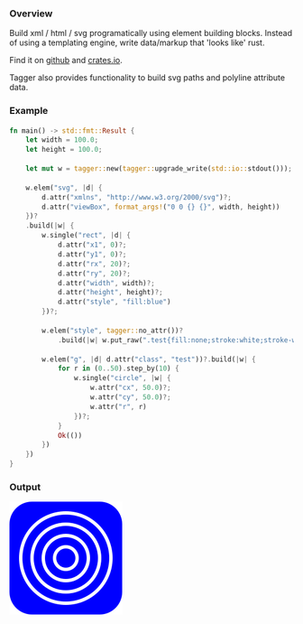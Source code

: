 ### Overview

Build xml / html / svg programatically using element building blocks.
Instead of using a templating engine, write data/markup that 'looks like' rust.

Find it on [github](https://github.com/tiby312/tagger) and [crates.io](https://crates.io/crates/tagger).

Tagger also provides functionality to build svg paths and polyline attribute data.

### Example

```rust
fn main() -> std::fmt::Result {
    let width = 100.0;
    let height = 100.0;

    let mut w = tagger::new(tagger::upgrade_write(std::io::stdout()));

    w.elem("svg", |d| {
        d.attr("xmlns", "http://www.w3.org/2000/svg")?;
        d.attr("viewBox", format_args!("0 0 {} {}", width, height))
    })?
    .build(|w| {
        w.single("rect", |d| {
            d.attr("x1", 0)?;
            d.attr("y1", 0)?;
            d.attr("rx", 20)?;
            d.attr("ry", 20)?;
            d.attr("width", width)?;
            d.attr("height", height)?;
            d.attr("style", "fill:blue")
        })?;

        w.elem("style", tagger::no_attr())?
            .build(|w| w.put_raw(".test{fill:none;stroke:white;stroke-width:3}"))?;

        w.elem("g", |d| d.attr("class", "test"))?.build(|w| {
            for r in (0..50).step_by(10) {
                w.single("circle", |w| {
                    w.attr("cx", 50.0)?;
                    w.attr("cy", 50.0)?;
                    w.attr("r", r)
                })?;
            }
            Ok(())
        })
    })
}

```




### Output


<img src="./assets/svg_example.svg" alt="demo">
